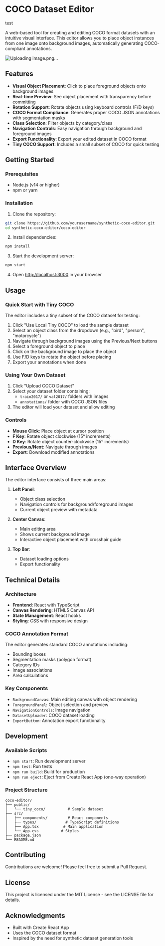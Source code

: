 # COCO Dataset Editor

test

A web-based tool for creating and editing COCO format datasets with an intuitive visual interface. This editor allows you to place object instances from one image onto background images, automatically generating COCO-compliant annotations.

![Uploading image.png…]()


## Features

- **Visual Object Placement**: Click to place foreground objects onto background images
- **Real-time Preview**: See object placement with transparency before committing
- **Rotation Support**: Rotate objects using keyboard controls (F/D keys)
- **COCO Format Compliance**: Generates proper COCO JSON annotations with segmentation masks
- **Class Selection**: Filter objects by category/class
- **Navigation Controls**: Easy navigation through background and foreground images
- **Export Functionality**: Export your edited dataset in COCO format
- **Tiny COCO Support**: Includes a small subset of COCO for quick testing

## Getting Started

### Prerequisites

- Node.js (v14 or higher)
- npm or yarn

### Installation

1. Clone the repository:
```bash
git clone https://github.com/yourusername/synthetic-coco-editor.git
cd synthetic-coco-editor/coco-editor
```

2. Install dependencies:
```bash
npm install
```

3. Start the development server:
```bash
npm start
```

4. Open [http://localhost:3000](http://localhost:3000) in your browser

## Usage

### Quick Start with Tiny COCO

The editor includes a tiny subset of the COCO dataset for testing:
1. Click "Use Local Tiny COCO" to load the sample dataset
2. Select an object class from the dropdown (e.g., "bird", "person", "motorcycle")
3. Navigate through background images using the Previous/Next buttons
4. Select a foreground object to place
5. Click on the background image to place the object
6. Use F/D keys to rotate the object before placing
7. Export your annotations when done

### Using Your Own Dataset

1. Click "Upload COCO Dataset"
2. Select your dataset folder containing:
   - `train2017/` or `val2017/` folders with images
   - `annotations/` folder with COCO JSON files
3. The editor will load your dataset and allow editing

### Controls

- **Mouse Click**: Place object at cursor position
- **F Key**: Rotate object clockwise (15° increments)
- **D Key**: Rotate object counter-clockwise (15° increments)
- **Previous/Next**: Navigate through images
- **Export**: Download modified annotations

## Interface Overview

The editor interface consists of three main areas:

1. **Left Panel**: 
   - Object class selection
   - Navigation controls for background/foreground images
   - Current object preview with metadata

2. **Center Canvas**: 
   - Main editing area
   - Shows current background image
   - Interactive object placement with crosshair guide

3. **Top Bar**: 
   - Dataset loading options
   - Export functionality

## Technical Details

### Architecture

- **Frontend**: React with TypeScript
- **Canvas Rendering**: HTML5 Canvas API
- **State Management**: React hooks
- **Styling**: CSS with responsive design

### COCO Annotation Format

The editor generates standard COCO annotations including:
- Bounding boxes
- Segmentation masks (polygon format)
- Category IDs
- Image associations
- Area calculations

### Key Components

- `BackgroundCanvas`: Main editing canvas with object rendering
- `ForegroundPanel`: Object selection and preview
- `NavigationControls`: Image navigation
- `DatasetUploader`: COCO dataset loading
- `ExportButton`: Annotation export functionality

## Development

### Available Scripts

- `npm start`: Run development server
- `npm test`: Run tests
- `npm run build`: Build for production
- `npm run eject`: Eject from Create React App (one-way operation)

### Project Structure

```
coco-editor/
├── public/
│   └── tiny_coco/          # Sample dataset
├── src/
│   ├── components/         # React components
│   ├── types/             # TypeScript definitions
│   ├── App.tsx           # Main application
│   └── App.css          # Styles
├── package.json
└── README.md
```

## Contributing

Contributions are welcome! Please feel free to submit a Pull Request.

## License

This project is licensed under the MIT License - see the LICENSE file for details.

## Acknowledgments

- Built with Create React App
- Uses the COCO dataset format
- Inspired by the need for synthetic dataset generation tools
